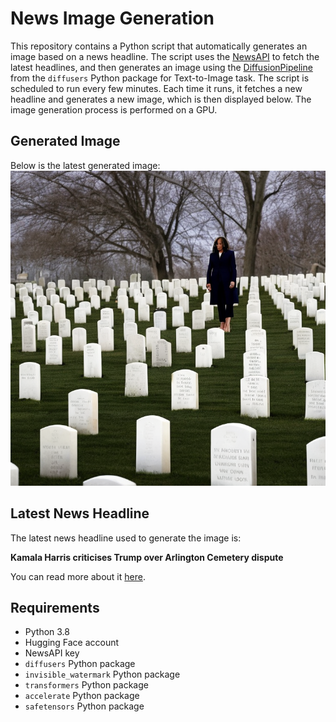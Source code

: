 # News Image Generation
This repository contains a Python script that automatically generates an image based on a news headline. The script uses the [NewsAPI](https://newsapi.org/) to fetch the latest headlines, and then generates an image using the [DiffusionPipeline](https://github.com/huggingface/diffusers) from the `diffusers` Python package for Text-to-Image task.
The script is scheduled to run every few minutes. Each time it runs, it fetches a new headline and generates a new image, which is then displayed below. The image generation process is performed on a GPU.

## Generated Image
Below is the latest generated image:
![Generated Image](image.png)

## Latest News Headline
The latest news headline used to generate the image is:

**Kamala Harris criticises Trump over Arlington Cemetery dispute**

You can read more about it [here](https://news.google.com/rss/articles/CBMiWkFVX3lxTE1TZlY2bjN1akZFTHdpYlRfRnZJc295U2pMV19xdVNpbjQ2OFc4b1dGYkFOUmFqbkR5SVdCV243bkNHUGJNaXptT2ltSTM4dVd6cjJNX0RRMjV1QdIBX0FVX3lxTFBxSXNEdHJveUVMX2dnWjd3ckwtM0NZcTdOWE1zVlZES0w4SnN1UTFnTDhCXzhyZUxVZ0VOTHRZSHZodU9xbjRKWjJnc1lnYTRMWE8ycFQ0MERkek1LYnVn?oc=5).

## Requirements
- Python 3.8
- Hugging Face account
- NewsAPI key
- `diffusers` Python package
- `invisible_watermark` Python package
- `transformers` Python package
- `accelerate` Python package
- `safetensors` Python package

